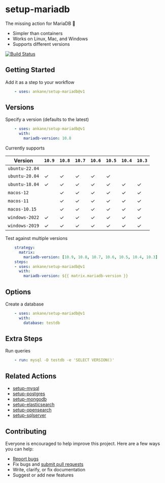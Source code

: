 # setup-mariadb

The missing action for MariaDB :tada:

- Simpler than containers
- Works on Linux, Mac, and Windows
- Supports different versions

[![Build Status](https://github.com/ankane/setup-mariadb/workflows/build/badge.svg?branch=v1)](https://github.com/ankane/setup-mariadb/actions)

## Getting Started

Add it as a step to your workflow

```yml
    - uses: ankane/setup-mariadb@v1
```

## Versions

Specify a version (defaults to the latest)

```yml
    - uses: ankane/setup-mariadb@v1
      with:
        mariadb-version: 10.8
```

Currently supports

Version | `10.9` | `10.8` | `10.7` | `10.6` | `10.5` | `10.4` | `10.3`
--- | --- | --- | --- | --- | --- | --- | ---
`ubuntu-22.04` | | | | | | |
`ubuntu-20.04` | ✓ | ✓ | ✓ | ✓ | ✓ | |
`ubuntu-18.04` | ✓ | ✓ | ✓ | ✓ | ✓ | ✓ | ✓
`macos-12` | | ✓ | ✓ | ✓ | ✓ | ✓ | ✓ | ✓
`macos-11` | | ✓ | ✓ | ✓ | ✓ | ✓ | ✓ | ✓
`macos-10.15` | | ✓ | ✓ | ✓ | ✓ | ✓ | ✓
`windows-2022` | ✓ | ✓ | ✓ | ✓ | ✓ | ✓ | ✓
`windows-2019` | ✓ | ✓ | ✓ | ✓ | ✓ | ✓ | ✓

Test against multiple versions

```yml
    strategy:
      matrix:
        mariadb-version: [10.9, 10.8, 10.7, 10.6, 10.5, 10.4, 10.3]
    steps:
    - uses: ankane/setup-mariadb@v1
      with:
        mariadb-version: ${{ matrix.mariadb-version }}
```

## Options

Create a database

```yml
    - uses: ankane/setup-mariadb@v1
      with:
        database: testdb
```

## Extra Steps

Run queries

```yml
    - run: mysql -D testdb -e 'SELECT VERSION()'
```

## Related Actions

- [setup-mysql](https://github.com/ankane/setup-mysql)
- [setup-postgres](https://github.com/ankane/setup-postgres)
- [setup-mongodb](https://github.com/ankane/setup-mongodb)
- [setup-elasticsearch](https://github.com/ankane/setup-elasticsearch)
- [setup-opensearch](https://github.com/ankane/setup-opensearch)
- [setup-sqlserver](https://github.com/ankane/setup-sqlserver)

## Contributing

Everyone is encouraged to help improve this project. Here are a few ways you can help:

- [Report bugs](https://github.com/ankane/setup-mariadb/issues)
- Fix bugs and [submit pull requests](https://github.com/ankane/setup-mariadb/pulls)
- Write, clarify, or fix documentation
- Suggest or add new features
